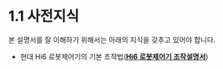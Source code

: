 ﻿# 1.1 사전지식

본 설명서를 잘 이해하기 위해서는 아래의 지식을 갖추고 있어야 합니다.

* 현대 Hi6 로봇제어기의 기본 조작법([**Hi6 로봇제어기 조작설명서**](https://hyundai-robotics.gitbook.io/hi6-operation-manual/v/op-korean))
